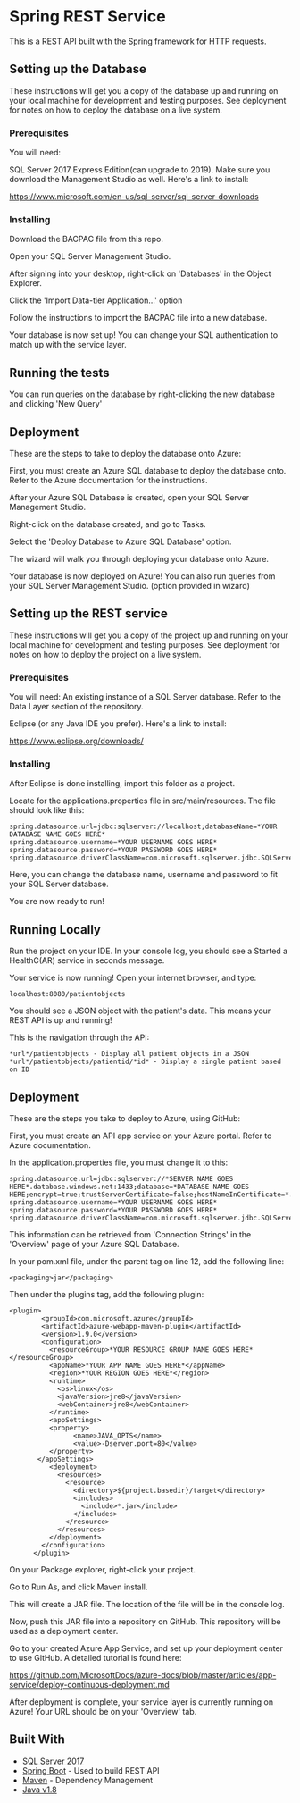 # Spring REST Service
This is a REST API built with the Spring framework for HTTP requests.

 ## Setting up the Database

These instructions will get you a copy of the database up and running on your local machine for development and testing purposes. See deployment for notes on how to deploy the database on a live system.

### Prerequisites

You will need:

SQL Server 2017 Express Edition(can upgrade to 2019). Make sure you download the Management Studio as well. Here's a link to install:

https://www.microsoft.com/en-us/sql-server/sql-server-downloads


### Installing

Download the BACPAC file from this repo.

Open your SQL Server Management Studio.

After signing into your desktop, right-click on 'Databases' in the Object Explorer.

Click the 'Import Data-tier Application...' option

Follow the instructions to import the BACPAC file into a new database.

Your database is now set up! You can change your SQL authentication to match up with the service layer.

## Running the tests

You can run queries on the database by right-clicking the new database and clicking 'New Query'


## Deployment

These are the steps to take to deploy the database onto Azure:

First, you must create an Azure SQL database to deploy the database onto. Refer to the Azure documentation for the instructions.

After your Azure SQL Database is created, open your SQL Server Management Studio.

Right-click on the database created, and go to Tasks.

Select the 'Deploy Database to Azure SQL Database' option.

The wizard will walk you through deploying your database onto Azure.

Your database is now deployed on Azure! You can also run queries from your SQL Server Management Studio. (option provided in wizard)


## Setting up the REST service

These instructions will get you a copy of the project up and running on your local machine for development and testing purposes. See deployment for notes on how to deploy the project on a live system.

### Prerequisites

You will need:
An existing instance of a SQL Server database. Refer to the Data Layer section of the repository.

Eclipse (or any Java IDE you prefer). Here's a link to install:

https://www.eclipse.org/downloads/



### Installing

After Eclipse is done installing, import this folder as a project.

Locate for the applications.properties file in src/main/resources. The file should look like this:


```
spring.datasource.url=jdbc:sqlserver://localhost;databaseName=*YOUR DATABASE NAME GOES HERE*
spring.datasource.username=*YOUR USERNAME GOES HERE*
spring.datasource.password=*YOUR PASSWORD GOES HERE*
spring.datasource.driverClassName=com.microsoft.sqlserver.jdbc.SQLServerDriver
```

Here, you can change the database name, username and password to fit your SQL Server database.

You are now ready to run!



## Running Locally

Run the project on your IDE. In your console log, you should see a Started a HealthC(AR) service in seconds message.

Your service is now running! Open your internet browser, and type:

```
localhost:8080/patientobjects
```

You should see a JSON object with the patient's data. This means your REST API is up and running!

This is the navigation through the API:

```
*url*/patientobjects - Display all patient objects in a JSON
*url*/patientobjects/patientid/*id* - Display a single patient based on ID
```


## Deployment

These are the steps you take to deploy to Azure, using GitHub:

First, you must create an API app service on your Azure portal. Refer to Azure documentation.

In the application.properties file, you must change it to this:
```
spring.datasource.url=jdbc:sqlserver://*SERVER NAME GOES HERE*.database.windows.net:1433;database=*DATABASE NAME GOES HERE;encrypt=true;trustServerCertificate=false;hostNameInCertificate=*.database.windows.net;loginTimeout=30;
spring.datasource.username=*YOUR USERNAME GOES HERE*
spring.datasource.password=*YOUR PASSWORD GOES HERE*
spring.datasource.driverClassName=com.microsoft.sqlserver.jdbc.SQLServerDriver
```
This information can be retrieved from 'Connection Strings' in the 'Overview' page of your Azure SQL Database.

In your pom.xml file, under the parent tag on line 12, add the following line:
```
<packaging>jar</packaging>
```

Then under the plugins tag, add the following plugin:
```
<plugin> 
        <groupId>com.microsoft.azure</groupId>  
        <artifactId>azure-webapp-maven-plugin</artifactId>  
        <version>1.9.0</version>  
        <configuration>
          <resourceGroup>*YOUR RESOURCE GROUP NAME GOES HERE*</resourceGroup>
          <appName>*YOUR APP NAME GOES HERE*</appName>
          <region>*YOUR REGION GOES HERE*</region>
          <runtime>
            <os>linux</os>
            <javaVersion>jre8</javaVersion>
            <webContainer>jre8</webContainer>
          </runtime>
          <appSettings>
          <property>
                <name>JAVA_OPTS</name>
                <value>-Dserver.port=80</value>
          </property>
       </appSettings>
          <deployment>
            <resources>
              <resource>
                <directory>${project.basedir}/target</directory>
                <includes>
                  <include>*.jar</include>
                </includes>
              </resource>
            </resources>
          </deployment>
        </configuration>
      </plugin>
```

On your Package explorer, right-click your project.

Go to Run As, and click Maven install.

This will create a JAR file. The location of the file will be in the console log.

Now, push this JAR file into a repository on GitHub. This repository will be used as a deployment center.

Go to your created Azure App Service, and set up your deployment center to use GitHub. A detailed tutorial is found here:

https://github.com/MicrosoftDocs/azure-docs/blob/master/articles/app-service/deploy-continuous-deployment.md

After deployment is complete, your service layer is currently running on Azure! Your URL should be on your 'Overview' tab.



## Built With

* [SQL Server 2017](https://www.microsoft.com/en-us/sql-server/sql-server-downloads)
* [Spring Boot](https://spring.io/projects/spring-boot) - Used to build REST API
* [Maven](https://maven.apache.org/) - Dependency Management
* [Java v1.8](https://www.oracle.com/java/technologies/javase-jdk8-downloads.html)

